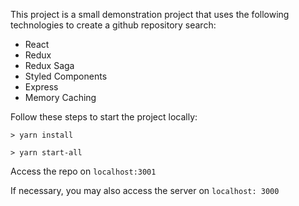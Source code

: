 This project is a small demonstration project that uses the following technologies
to create a github repository search:

* React
* Redux
* Redux Saga
* Styled Components
* Express
* Memory Caching

Follow these steps to start the project locally:

```
> yarn install

> yarn start-all
```

Access the repo on `localhost:3001`

If necessary, you may also access the server on `localhost: 3000`

